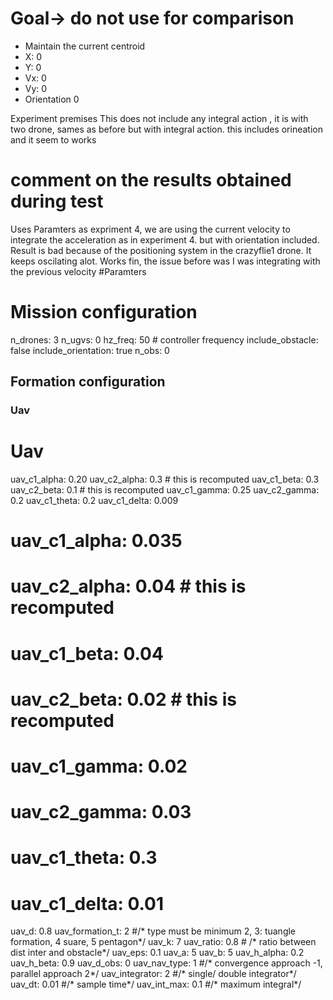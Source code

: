 # Goal-> do not use for comparison
- Maintain the current centroid
- X: 0
- Y: 0
- Vx: 0
- Vy: 0
- Orientation 0

Experiment premises
This does not include any integral action , it is with two drone, sames as before but with integral action. this includes orineation and it seem to works
# comment on the results obtained during test
Uses Paramters as expriment 4, we are using the current velocity to integrate the acceleration as in experiment 4. but with orientation included. Result is bad because of the positioning system in the crazyflie1 drone. It keeps oscilating alot.
Works fin, the issue before was I was integrating with the previous velocity
#Paramters
# Mission configuration
n_drones: 3
n_ugvs: 0
hz_freq: 50 # controller frequency
include_obstacle: false
include_orientation: true
n_obs: 0
## Formation configuration
### Uav
# Uav
uav_c1_alpha: 0.20
uav_c2_alpha: 0.3 # this is recomputed
uav_c1_beta: 0.3
uav_c2_beta: 0.1 # this is recomputed
uav_c1_gamma: 0.25
uav_c2_gamma: 0.2
uav_c1_theta: 0.2
uav_c1_delta: 0.009

# uav_c1_alpha: 0.035
# uav_c2_alpha: 0.04 # this is recomputed
# uav_c1_beta: 0.04
# uav_c2_beta: 0.02 # this is recomputed
# uav_c1_gamma: 0.02
# uav_c2_gamma: 0.03
# uav_c1_theta: 0.3
# uav_c1_delta: 0.01

uav_d: 0.8
uav_formation_t:  2 #/* type must be minimum 2, 3: tuangle formation, 4 suare, 5 pentagon*/
uav_k: 7
uav_ratio:  0.8 # /* ratio between dist inter and obstacle*/
uav_eps: 0.1
uav_a: 5
uav_b: 5
uav_h_alpha: 0.2
uav_h_beta: 0.9
uav_d_obs: 0
uav_nav_type:  1 #/* convergence approach -1, parallel approach 2*/
uav_integrator: 2 #/* single/ double integrator*/
uav_dt:  0.01 #/* sample time*/
uav_int_max:  0.1 #/* maximum integral*/
